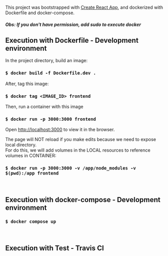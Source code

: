 This project was bootstrapped with [Create React App](https://github.com/facebook/create-react-app), and dockerized with Dockerfile and docker-compose.
##### Obs: If you don't have permission, add sudo to execute docker

## Execution with Dockerfile - Development environment

In the project directory, build an image:

### `$ docker build -f Dockerfile.dev .`

After, tag this image:

### `$ docker tag <IMAGE_ID> frontend `

Then, run a container with this image

### `$ docker run -p 3000:3000 frontend`
Open [http://localhost:3000](http://localhost:3000) to view it in the browser.


The page will NOT reload if you make edits because we need to expose local directory.<br>
For do this, we will add volumes in the LOCAL resources to reference volumes in CONTAINER:

### `$ docker run -p 3000:3000 -v /app/node_modules -v $(pwd):/app frontend`
<br />

## Execution with docker-compose - Development environment
### `$ docker compose up` 
<br />

## Execution with Test - Travis CI
<br />
